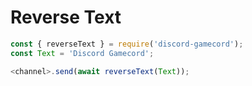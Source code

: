 # Reverse Text

```js
const { reverseText } = require('discord-gamecord');
const Text = 'Discord Gamecord';

<channel>.send(await reverseText(Text));
```